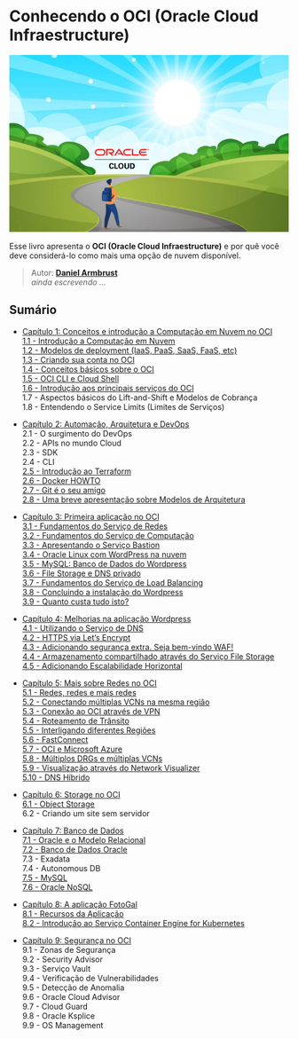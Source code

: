 # Conhecendo o OCI (Oracle Cloud Infraestructure)

![alt_text](./chapter-1/images/conhecendo-oci-livro-logo.jpg "Conhecendo o OCI")

Esse livro apresenta o **OCI (Oracle Cloud Infraestructure)** e por quê você deve considerá-lo como mais uma opção de nuvem disponível.

> Autor: **[Daniel Armbrust](https://github.com/daniel-armbrust)** <br>
> _ainda escrevendo ..._

## Sumário

- [Capítulo 1: Conceitos e introdução a Computação em Nuvem no OCI](https://github.com/daniel-armbrust/oci-book/blob/main/chapter-1/README.md) <br>
    [1.1 - Introdução a Computação em Nuvem](https://github.com/daniel-armbrust/oci-book/blob/main/chapter-1/1-1_intro-cloud-computing.md)<br>
    [1.2 - Modelos de deployment (IaaS, PaaS, SaaS, FaaS, etc)](https://github.com/daniel-armbrust/oci-book/blob/main/chapter-1/1-2_iaas-paas-saas.md) <br>
    [1.3 - Criando sua conta no OCI](https://github.com/daniel-armbrust/oci-book/blob/main/chapter-1/1-3_criando-sua-conta.md) <br>
    [1.4 - Conceitos básicos sobre o OCI](https://github.com/daniel-armbrust/oci-book/blob/main/chapter-1/1-4_conceitos-basicos.md) <br>
    [1.5 - OCI CLI e Cloud Shell](https://github.com/daniel-armbrust/oci-book/blob/main/chapter-1/1-5_ocicli-cloudshell.md) <br>
    [1.6 - Introdução aos principais serviços do OCI](https://github.com/daniel-armbrust/oci-book/blob/main/chapter-1/1-6_intro-principais-servicos.md) <br> 
    1.7 - Aspectos básicos do Lift-and-Shift e Modelos de Cobrança <br>
    1.8 - Entendendo o Service Limits (Limites de Serviços) <br>

- [Capítulo 2: Automação, Arquitetura e DevOps](https://github.com/daniel-armbrust/oci-book/blob/main/chapter-2/README.md) <br>
    2.1 - O surgimento do DevOps <br>
    2.2 - APIs no mundo Cloud <br>
    2.3 - SDK <br>
    2.4 - CLI <br>
    [2.5 - Introdução ao Terraform](https://github.com/daniel-armbrust/oci-book/blob/main/chapter-2/2-5_introducao-terraform.md) <br>
    [2.6 - Docker HOWTO](https://github.com/daniel-armbrust/oci-book/blob/main/chapter-2/2-6_docker-howto.md) <br>
    [2.7 - Git é o seu amigo](https://github.com/daniel-armbrust/oci-book/blob/main/chapter-2/2-7_git-amigo.md) <br>
    [2.8 - Uma breve apresentação sobre Modelos de Arquitetura](https://github.com/daniel-armbrust/oci-book/blob/main/chapter-2/2-8_modelos-arquitetura.md) <br>

- [Capítulo 3: Primeira aplicação no OCI](https://github.com/daniel-armbrust/oci-book/blob/main/chapter-3/README.md) <br>
    [3.1 - Fundamentos do Serviço de Redes](https://github.com/daniel-armbrust/oci-book/blob/main/chapter-3/3-1_fundamentos-redes.md) <br>
    [3.2 - Fundamentos do Serviço de Computação](https://github.com/daniel-armbrust/oci-book/blob/main/chapter-3/3-2_fundamentos-computacao.md) <br>
    [3.3 - Apresentando o Serviço Bastion](https://github.com/daniel-armbrust/oci-book/blob/main/chapter-3/3-3_servico-bastion.md) <br>
    [3.4 - Oracle Linux com WordPress na nuvem](https://github.com/daniel-armbrust/oci-book/blob/main/chapter-3/3-4_oracle-linux-wordpress.md) <br>
    [3.5 - MySQL: Banco de Dados do Wordpress](https://github.com/daniel-armbrust/oci-book/blob/main/chapter-3/3-5_wordpress-mysql-database.md) <br>
    [3.6 - File Storage e DNS privado](https://github.com/daniel-armbrust/oci-book/blob/main/chapter-3/3-6_wordpress-fss-dnsp.md) <br>
    [3.7 - Fundamentos do Serviço de Load Balancing](https://github.com/daniel-armbrust/oci-book/blob/main/chapter-3/3-7_fundamentos-load-balancing.md) <br>
    [3.8 - Concluindo a instalação do Wordpress](https://github.com/daniel-armbrust/oci-book/blob/main/chapter-3/3-8_concluindo-wordpress.md) <br>
    [3.9 - Quanto custa tudo isto?](https://github.com/daniel-armbrust/oci-book/blob/main/chapter-3/3-9_quanto-custa-wordpress.md) <br>

- [Capítulo 4: Melhorias na aplicação Wordpress](https://github.com/daniel-armbrust/oci-book/blob/main/chapter-4/README.md) <br>
    [4.1 - Utilizando o Serviço de DNS](https://github.com/daniel-armbrust/oci-book/blob/main/chapter-4/4-1_servico-dns.md) <br>
    [4.2 - HTTPS via Let’s Encrypt](https://github.com/daniel-armbrust/oci-book/blob/main/chapter-4/4-2_https-lets-encrypt.md) <br>
    [4.3 - Adicionando segurança extra. Seja bem-vindo WAF!](https://github.com/daniel-armbrust/oci-book/blob/main/chapter-4/4-3_seguranca-waf.md) <br>
    [4.4 - Armazenamento compartilhado através do Serviço File Storage](https://github.com/daniel-armbrust/oci-book/blob/main/chapter-4/4-4_armcomp-servico-fstorage.md) <br>
    [4.5 - Adicionando Escalabilidade Horizontal](https://github.com/daniel-armbrust/oci-book/blob/main/chapter-4/4-5_escalabilidade-horizontal.md)<br>

- [Capítulo 5: Mais sobre Redes no OCI](https://github.com/daniel-armbrust/oci-book/blob/main/chapter-5/README.md) <br>
    [5.1 - Redes, redes e mais redes](https://github.com/daniel-armbrust/oci-book/blob/main/chapter-5/5-1_mais-sobre-redes-redes-redes.md) <br>
    [5.2 - Conectando múltiplas VCNs na mesma região](https://github.com/daniel-armbrust/oci-book/blob/main/chapter-5/5-2_mais-sobre-redes-multiplas-vcn-lpg-drg.md) <br>
    [5.3 - Conexão ao OCI através de VPN](https://github.com/daniel-armbrust/oci-book/blob/main/chapter-5/5-3_mais-sobre-redes-vpn.md) <br>
    [5.4 - Roteamento de Trânsito](https://github.com/daniel-armbrust/oci-book/blob/main/chapter-5/5-4_mais-sobre-redes-roteamento-transito.md) <br>
    [5.5 - Interligando diferentes Regiões](https://github.com/daniel-armbrust/oci-book/blob/main/chapter-5/5-5_mais-sobre-redes-interligando-regioes.md) <br>
    [5.6 - FastConnect](https://github.com/daniel-armbrust/oci-book/blob/main/chapter-5/5-6_mais-sobre-redes-fastconnect.md) <br>
    [5.7 - OCI e Microsoft Azure](https://github.com/daniel-armbrust/oci-book/blob/main/chapter-5/5-7_mais-sobre-redes-msazure.md) <br>
    [5.8 - Múltiplos DRGs e múltiplas VCNs](https://github.com/daniel-armbrust/oci-book/blob/main/chapter-5/5-8_mais-sobre-redes-multiplos-drgs-multiplos-vcns.md) <br>
    [5.9 - Visualização através do Network Visualizer](https://github.com/daniel-armbrust/oci-book/blob/main/chapter-5/5-9_mais-sobre-redes-net-visualizer.md) <br>
    [5.10 - DNS Híbrido](https://github.com/daniel-armbrust/oci-book/blob/main/chapter-5/5-10_mais-sobre-redes-hybrid-dns.md) <br>

- [Capítulo 6: Storage no OCI](https://github.com/daniel-armbrust/oci-book/blob/main/chapter-6/README.md) <br>
    [6.1 - Object Storage](https://github.com/daniel-armbrust/oci-book/blob/main/chapter-6/6-1_intro-object-storage.md) <br>
    6.2 - Criando um site sem servidor <br>

- [Capítulo 7: Banco de Dados](https://github.com/daniel-armbrust/oci-book/blob/main/chapter-7/README.md) <br>
    [7.1 - Oracle e o Modelo Relacional](https://github.com/daniel-armbrust/oci-book/blob/main/chapter-7/7-1_intro-relacional.md) <br>
    [7.2 - Banco de Dados Oracle](https://github.com/daniel-armbrust/oci-book/blob/main/chapter-7/7-2_banco-oracle.md) <br>
    7.3 - Exadata <br>
    7.4 - Autonomous DB <br>
    [7.5 - MySQL](https://github.com/daniel-armbrust/oci-book/blob/main/chapter-7/7-5_mysql.md) <br>
    [7.6 - Oracle NoSQL](https://github.com/daniel-armbrust/oci-book/blob/main/chapter-7/7-6_nosql.md) <br>

- [Capítulo 8: A aplicação FotoGal](https://github.com/daniel-armbrust/oci-book/blob/main/chapter-8/README.md) <br>
    [8.1 - Recursos da Aplicação](https://github.com/daniel-armbrust/oci-book/blob/main/chapter-8/8-1_fotogal-resources.md) <br>
    [8.2 - Introdução ao Serviço Container Engine for Kubernetes](https://github.com/daniel-armbrust/oci-book/blob/main/chapter-8/8-2_intro-oke.md) <br>
    
- [Capítulo 9: Segurança no OCI](https://github.com/daniel-armbrust/oci-book/blob/main/chapter-9/README.md) <br>
    9.1 - Zonas de Segurança <br>
    9.2 - Security Advisor <br>
    9.3 - Serviço Vault <br>
    9.4 - Verificação de Vulnerabilidades <br>
    9.5 - Detecção de Anomalia <br>
    9.6 - Oracle Cloud Advisor <br>
    9.7 - Cloud Guard <br>
    9.8 - Oracle Ksplice <br> 
    9.9 - OS Management <br>

